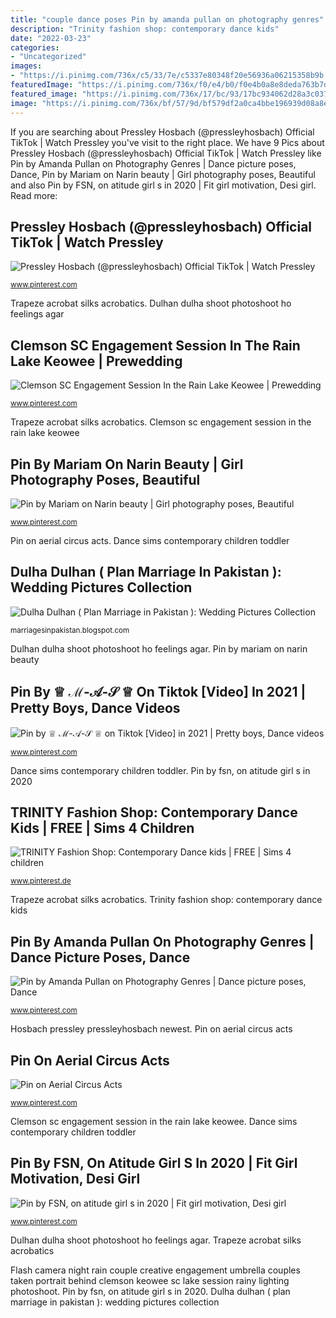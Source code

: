 ```yaml
---
title: "couple dance poses Pin by amanda pullan on photography genres"
description: "Trinity fashion shop: contemporary dance kids"
date: "2022-03-23"
categories:
- "Uncategorized"
images:
- "https://i.pinimg.com/736x/c5/33/7e/c5337e80348f20e56936a06215358b9b.jpg"
featuredImage: "https://i.pinimg.com/736x/f0/e4/b0/f0e4b0a8e8deda763b7d605c7328c0a1.jpg"
featured_image: "https://i.pinimg.com/736x/17/bc/93/17bc934062d28a3c0375a631564f92d4.jpg"
image: "https://i.pinimg.com/736x/bf/57/9d/bf579df2a0ca4bbe196939d08a8e5f1d.jpg"
---
```


If you are searching about Pressley Hosbach (@pressleyhosbach) Official TikTok | Watch Pressley you've visit to the right place. We have 9 Pics about Pressley Hosbach (@pressleyhosbach) Official TikTok | Watch Pressley like Pin by Amanda Pullan on Photography Genres | Dance picture poses, Dance, Pin by Mariam on Narin beauty | Girl photography poses, Beautiful and also Pin by FSN, on atitude girl s in 2020 | Fit girl motivation, Desi girl. Read more:

## Pressley Hosbach (@pressleyhosbach) Official TikTok | Watch Pressley

![Pressley Hosbach (@pressleyhosbach) Official TikTok | Watch Pressley](https://i.pinimg.com/736x/c5/33/7e/c5337e80348f20e56936a06215358b9b.jpg "Pin by amanda pullan on photography genres")

<small>www.pinterest.com</small>

Trapeze acrobat silks acrobatics. Dulhan dulha shoot photoshoot ho feelings agar

## Clemson SC Engagement Session In The Rain Lake Keowee | Prewedding

![Clemson SC Engagement Session In the Rain Lake Keowee | Prewedding](https://i.pinimg.com/736x/eb/4b/31/eb4b311dd3df8ee64cc4f7e8a5891ca4--photography--creative-photography.jpg "Pin on aerial circus acts")

<small>www.pinterest.com</small>

Trapeze acrobat silks acrobatics. Clemson sc engagement session in the rain lake keowee

## Pin By Mariam On Narin Beauty | Girl Photography Poses, Beautiful

![Pin by Mariam on Narin beauty | Girl photography poses, Beautiful](https://i.pinimg.com/736x/2d/2f/40/2d2f4009ce927bc08d9325f92b5f2fe2.jpg "Trinity fashion shop: contemporary dance kids")

<small>www.pinterest.com</small>

Pin on aerial circus acts. Dance sims contemporary children toddler

## Dulha Dulhan ( Plan Marriage In Pakistan ): Wedding Pictures Collection

![Dulha Dulhan ( Plan Marriage in Pakistan ): Wedding Pictures Collection](http://4.bp.blogspot.com/-PzGeY0VJxmk/U7ZWyVS99wI/AAAAAAAAAiY/tkuiFdTRS3o/s1600/wedding_photoshoot+(11).jpg "Hosbach pressley pressleyhosbach newest")

<small>marriagesinpakistan.blogspot.com</small>

Dulhan dulha shoot photoshoot ho feelings agar. Pin by mariam on narin beauty

## Pin By ♕ ℳ-𝒜-𝒮 ♕ On Tiktok [Video] In 2021 | Pretty Boys, Dance Videos

![Pin by ♕ ℳ-𝒜-𝒮 ♕ on Tiktok [Video] in 2021 | Pretty boys, Dance videos](https://i.pinimg.com/736x/f0/e4/b0/f0e4b0a8e8deda763b7d605c7328c0a1.jpg "Pin by amanda pullan on photography genres")

<small>www.pinterest.com</small>

Dance sims contemporary children toddler. Pin by fsn, on atitude girl s in 2020

## TRINITY Fashion Shop: Contemporary Dance Kids | FREE | Sims 4 Children

![TRINITY Fashion Shop: Contemporary Dance kids | FREE | Sims 4 children](https://i.pinimg.com/736x/86/47/ad/8647ad535c330cee78ede6ebb485fbf4--contemporary-dance-fashion-shops.jpg "Pressley hosbach (@pressleyhosbach) official tiktok")

<small>www.pinterest.de</small>

Trapeze acrobat silks acrobatics. Trinity fashion shop: contemporary dance kids

## Pin By Amanda Pullan On Photography Genres | Dance Picture Poses, Dance

![Pin by Amanda Pullan on Photography Genres | Dance picture poses, Dance](https://i.pinimg.com/736x/66/82/02/668202e0ee7f36b9b5cdac2b37c51651.jpg "Dance sims contemporary children toddler")

<small>www.pinterest.com</small>

Hosbach pressley pressleyhosbach newest. Pin on aerial circus acts

## Pin On Aerial Circus Acts

![Pin on Aerial Circus Acts](https://i.pinimg.com/736x/bf/57/9d/bf579df2a0ca4bbe196939d08a8e5f1d.jpg "Hosbach pressley pressleyhosbach newest")

<small>www.pinterest.com</small>

Clemson sc engagement session in the rain lake keowee. Dance sims contemporary children toddler

## Pin By FSN, On Atitude Girl S In 2020 | Fit Girl Motivation, Desi Girl

![Pin by FSN, on atitude girl s in 2020 | Fit girl motivation, Desi girl](https://i.pinimg.com/736x/17/bc/93/17bc934062d28a3c0375a631564f92d4.jpg "Clemson sc engagement session in the rain lake keowee")

<small>www.pinterest.com</small>

Dulhan dulha shoot photoshoot ho feelings agar. Trapeze acrobat silks acrobatics

Flash camera night rain couple creative engagement umbrella couples taken portrait behind clemson keowee sc lake session rainy lighting photoshoot. Pin by fsn, on atitude girl s in 2020. Dulha dulhan ( plan marriage in pakistan ): wedding pictures collection
